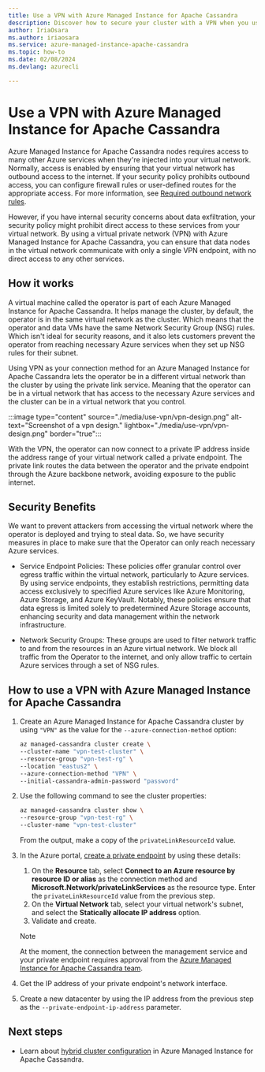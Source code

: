 ```yaml
---
title: Use a VPN with Azure Managed Instance for Apache Cassandra
description: Discover how to secure your cluster with a VPN when you use Azure Managed Instance for Apache Cassandra.
author: IriaOsara
ms.author: iriaosara
ms.service: azure-managed-instance-apache-cassandra
ms.topic: how-to
ms.date: 02/08/2024
ms.devlang: azurecli

---
```

# Use a VPN with Azure Managed Instance for Apache Cassandra

Azure Managed Instance for Apache Cassandra nodes requires access to many other Azure services when they're injected into your virtual network. Normally, access is enabled by ensuring that your virtual network has outbound access to the internet. If your security policy prohibits outbound access, you can configure firewall rules or user-defined routes for the appropriate access. For more information, see [Required outbound network rules](network-rules.md).

However, if you have internal security concerns about data exfiltration, your security policy might prohibit direct access to these services from your virtual network. By using a virtual private network (VPN) with Azure Managed Instance for Apache Cassandra, you can ensure that data nodes in the virtual network communicate with only a single VPN endpoint, with no direct access to any other services.

## How it works

A virtual machine called the operator is part of each Azure Managed Instance for Apache Cassandra. It helps manage the cluster, by default, the operator is in the same virtual network as the cluster. Which means that the operator and data VMs have the same Network Security Group (NSG) rules. Which isn't ideal for security reasons, and it also lets customers prevent the operator from reaching necessary Azure services when they set up NSG rules for their subnet. 

Using VPN as your connection method for an Azure Managed Instance for Apache Cassandra lets the operator be in a different virtual network than the cluster by using the private link service. Meaning that the operator can be in a virtual network that has access to the necessary Azure services and the cluster can be in a virtual network that you control.

:::image type="content" source="./media/use-vpn/vpn-design.png" alt-text="Screenshot of a vpn design." lightbox="./media/use-vpn/vpn-design.png" border="true":::

With the VPN, the operator can now connect to a private IP address inside the address range of your virtual network called a private endpoint. The private link routes the data between the operator and the private endpoint through the Azure backbone network, avoiding exposure to the public internet.

## Security Benefits

We want to prevent attackers from accessing the virtual network where the operator is deployed and trying to steal data. So, we have security measures in place to make sure that the Operator can only reach necessary Azure services.

* Service Endpoint Policies: These policies offer granular control over egress traffic within the virtual network, particularly to Azure services. By using service endpoints, they establish restrictions, permitting data access exclusively to specified Azure services like Azure Monitoring, Azure Storage, and Azure KeyVault. Notably, these policies ensure that data egress is limited solely to predetermined Azure Storage accounts, enhancing security and data management within the network infrastructure.

* Network Security Groups: These groups are used to filter network traffic to and from the resources in an Azure virtual network. We block all traffic from the Operator to the internet, and only allow traffic to certain Azure services through a set of NSG rules.

## How to use a VPN with Azure Managed Instance for Apache Cassandra

1. Create an Azure Managed Instance for Apache Cassandra cluster by using `"VPN"` as the value for the `--azure-connection-method` option:

    ```bash
    az managed-cassandra cluster create \
    --cluster-name "vpn-test-cluster" \
    --resource-group "vpn-test-rg" \
    --location "eastus2" \
    --azure-connection-method "VPN" \
    --initial-cassandra-admin-password "password"
    ```

1. Use the following command to see the cluster properties:

    ```bash
    az managed-cassandra cluster show \
    --resource-group "vpn-test-rg" \
    --cluster-name "vpn-test-cluster"
    ```

    From the output, make a copy of the `privateLinkResourceId` value.

1. In the Azure portal, [create a private endpoint](../cosmos-db/how-to-configure-private-endpoints.md) by using these details:
    1. On the **Resource** tab, select **Connect to an Azure resource by resource ID or alias** as the connection method and **Microsoft.Network/privateLinkServices** as the resource type. Enter the `privateLinkResourceId` value from the previous step.
    1. On the **Virtual Network** tab, select your virtual network's subnet, and select the **Statically allocate IP address** option.
    1. Validate and create.

   > [!NOTE]
   > At the moment, the connection between the management service and your private endpoint requires approval from the [Azure Managed Instance for Apache Cassandra team](mailto:cassandra-preview@microsoft.com).

1. Get the IP address of your private endpoint's network interface.

1. Create a new datacenter by using the IP address from the previous step as the `--private-endpoint-ip-address` parameter.

## Next steps

- Learn about [hybrid cluster configuration](configure-hybrid-cluster.md) in Azure Managed Instance for Apache Cassandra.
